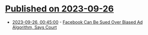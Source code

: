 # [Published on 2023-09-26](index.md)

* [2023-09-26, 00:45:00](https://tech.slashdot.org/story/23/09/25/2230235/facebook-can-be-sued-over-biased-ad-algorithm-says-court?utm_source=rss1.0mainlinkanon&utm_medium=feed) - [Facebook Can Be Sued Over Biased Ad Algorithm, Says Court](https://tech.slashdot.org/story/23/09/25/2230235/facebook-can-be-sued-over-biased-ad-algorithm-says-court?utm_source=rss1.0mainlinkanon&utm_medium=feed)
